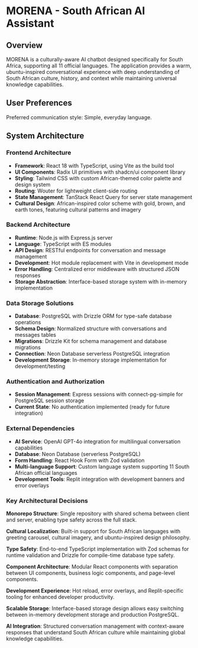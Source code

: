 # MORENA - South African AI Assistant

## Overview

MORENA is a culturally-aware AI chatbot designed specifically for South Africa, supporting all 11 official languages. The application provides a warm, ubuntu-inspired conversational experience with deep understanding of South African culture, history, and context while maintaining universal knowledge capabilities.

## User Preferences

Preferred communication style: Simple, everyday language.

## System Architecture

### Frontend Architecture
- **Framework**: React 18 with TypeScript, using Vite as the build tool
- **UI Components**: Radix UI primitives with shadcn/ui component library
- **Styling**: Tailwind CSS with custom African-themed color palette and design system
- **Routing**: Wouter for lightweight client-side routing
- **State Management**: TanStack React Query for server state management
- **Cultural Design**: African-inspired color scheme with gold, brown, and earth tones, featuring cultural patterns and imagery

### Backend Architecture
- **Runtime**: Node.js with Express.js server
- **Language**: TypeScript with ES modules
- **API Design**: RESTful endpoints for conversation and message management
- **Development**: Hot module replacement with Vite in development mode
- **Error Handling**: Centralized error middleware with structured JSON responses
- **Storage Abstraction**: Interface-based storage system with in-memory implementation

### Data Storage Solutions
- **Database**: PostgreSQL with Drizzle ORM for type-safe database operations
- **Schema Design**: Normalized structure with conversations and messages tables
- **Migrations**: Drizzle Kit for schema management and database migrations
- **Connection**: Neon Database serverless PostgreSQL integration
- **Development Storage**: In-memory storage implementation for development/testing

### Authentication and Authorization
- **Session Management**: Express sessions with connect-pg-simple for PostgreSQL session storage
- **Current State**: No authentication implemented (ready for future integration)

### External Dependencies
- **AI Service**: OpenAI GPT-4o integration for multilingual conversation capabilities
- **Database**: Neon Database (serverless PostgreSQL)
- **Form Handling**: React Hook Form with Zod validation
- **Multi-language Support**: Custom language system supporting 11 South African official languages
- **Development Tools**: Replit integration with development banners and error overlays

### Key Architectural Decisions

**Monorepo Structure**: Single repository with shared schema between client and server, enabling type safety across the full stack.

**Cultural Localization**: Built-in support for South African languages with greeting carousel, cultural imagery, and ubuntu-inspired design philosophy.

**Type Safety**: End-to-end TypeScript implementation with Zod schemas for runtime validation and Drizzle for compile-time database type safety.

**Component Architecture**: Modular React components with separation between UI components, business logic components, and page-level components.

**Development Experience**: Hot reload, error overlays, and Replit-specific tooling for enhanced developer productivity.

**Scalable Storage**: Interface-based storage design allows easy switching between in-memory development storage and production PostgreSQL.

**AI Integration**: Structured conversation management with context-aware responses that understand South African culture while maintaining global knowledge capabilities.